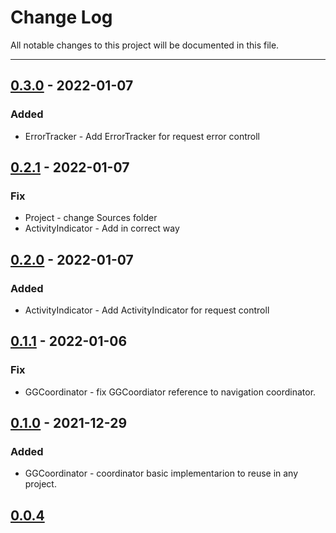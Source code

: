 # Change Log
All notable changes to this project will be documented in this file.

---

## [0.3.0](https://github.com/AnTonhoLAB/GGDevelopmentKit/releases/tag/0.3.0) - 2022-01-07
### Added
- ErrorTracker - Add ErrorTracker for request error controll

## [0.2.1](https://github.com/AnTonhoLAB/GGDevelopmentKit/releases/tag/0.2.1) - 2022-01-07
### Fix
- Project - change Sources folder
- ActivityIndicator - Add in correct way

## [0.2.0](https://github.com/AnTonhoLAB/GGDevelopmentKit/releases/tag/0.2.0) - 2022-01-07
### Added
- ActivityIndicator - Add ActivityIndicator for request controll

## [0.1.1](https://github.com/AnTonhoLAB/GGDevelopmentKit/releases/tag/0.1.1) - 2022-01-06
### Fix
- GGCoordinator - fix GGCoordiator reference to navigation coordinator.

## [0.1.0](https://github.com/AnTonhoLAB/GGDevelopmentKit/releases/tag/0.1.0) - 2021-12-29
### Added
- GGCoordinator - coordinator basic implementarion to reuse in any project.

## [0.0.4](https://github.com/AnTonhoLAB/GGDevelopmentKit/releases/tag/0.0.4)

